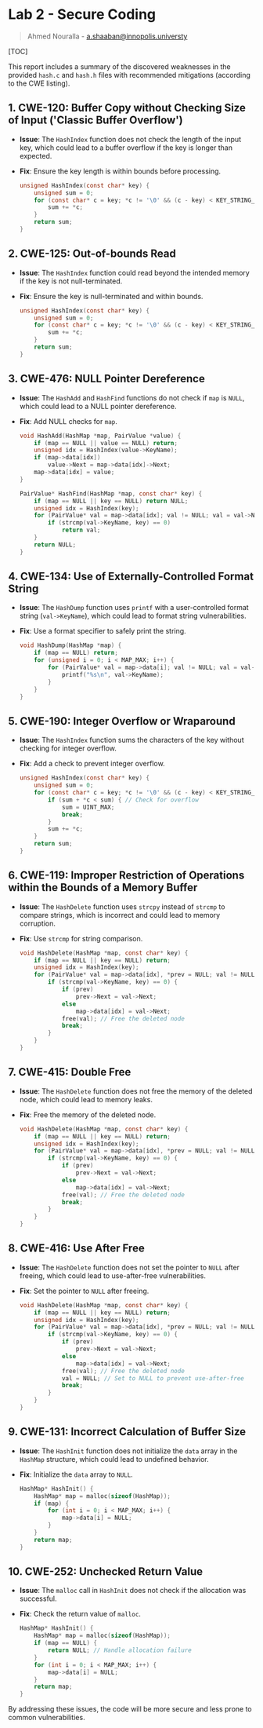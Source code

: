 # Lab 2 - Secure Coding

> Ahmed Nouralla - a.shaaban@innopolis.universty

[TOC]

This report includes a summary of the discovered weaknesses in the provided `hash.c` and `hash.h` files with recommended mitigations (according to the CWE listing).

## 1. CWE-120: Buffer Copy without Checking Size of Input ('Classic Buffer Overflow')

- **Issue**: The `HashIndex` function does not check the length of the input key, which could lead to a buffer overflow if the key is longer than expected.

- **Fix**: Ensure the key length is within bounds before processing.

  ```c
  unsigned HashIndex(const char* key) {
      unsigned sum = 0;
      for (const char* c = key; *c != '\0' && (c - key) < KEY_STRING_MAX; c++) {
          sum += *c;
      }
      return sum;
  }
  ```

## 2. CWE-125: Out-of-bounds Read

- **Issue**: The `HashIndex` function could read beyond the intended memory if the key is not null-terminated.

- **Fix**: Ensure the key is null-terminated and within bounds.

  ```c
  unsigned HashIndex(const char* key) {
      unsigned sum = 0;
      for (const char* c = key; *c != '\0' && (c - key) < KEY_STRING_MAX; c++) {
          sum += *c;
      }
      return sum;
  }
  ```

## 3. CWE-476: NULL Pointer Dereference

- **Issue**: The `HashAdd` and `HashFind` functions do not check if `map` is `NULL`, which could lead to a NULL pointer dereference.

- **Fix**: Add NULL checks for `map`.

  ```c
  void HashAdd(HashMap *map, PairValue *value) {
      if (map == NULL || value == NULL) return;
      unsigned idx = HashIndex(value->KeyName);
      if (map->data[idx]) 
          value->Next = map->data[idx]->Next;
      map->data[idx] = value;	
  }
  
  PairValue* HashFind(HashMap *map, const char* key) {
      if (map == NULL || key == NULL) return NULL;
      unsigned idx = HashIndex(key);
      for (PairValue* val = map->data[idx]; val != NULL; val = val->Next) {
          if (strcmp(val->KeyName, key) == 0)
              return val;
      }
      return NULL; 
  }
  ```

## 4. CWE-134: Use of Externally-Controlled Format String

- **Issue**: The `HashDump` function uses `printf` with a user-controlled format string (`val->KeyName`), which could lead to format string vulnerabilities.

- **Fix**: Use a format specifier to safely print the string.

  ```c
  void HashDump(HashMap *map) {
      if (map == NULL) return;
      for (unsigned i = 0; i < MAP_MAX; i++) {
          for (PairValue* val = map->data[i]; val != NULL; val = val->Next) {
              printf("%s\n", val->KeyName);
          }
      }
  }
  ```

## 5. CWE-190: Integer Overflow or Wraparound

- **Issue**: The `HashIndex` function sums the characters of the key without checking for integer overflow.

- **Fix**: Add a check to prevent integer overflow.

  ```c
  unsigned HashIndex(const char* key) {
      unsigned sum = 0;
      for (const char* c = key; *c != '\0' && (c - key) < KEY_STRING_MAX; c++) {
          if (sum + *c < sum) { // Check for overflow
              sum = UINT_MAX;
              break;
          }
          sum += *c;
      }
      return sum;
  }
  ```

## 6. CWE-119: Improper Restriction of Operations within the Bounds of a Memory Buffer

- **Issue**: The `HashDelete` function uses `strcpy` instead of `strcmp` to compare strings, which is incorrect and could lead to memory corruption.

- **Fix**: Use `strcmp` for string comparison.

  ```c
  void HashDelete(HashMap *map, const char* key) {
      if (map == NULL || key == NULL) return;
      unsigned idx = HashIndex(key);
      for (PairValue* val = map->data[idx], *prev = NULL; val != NULL; prev = val, val = val->Next) {
          if (strcmp(val->KeyName, key) == 0) {
              if (prev)
                  prev->Next = val->Next;
              else
                  map->data[idx] = val->Next;
              free(val); // Free the deleted node
              break;
          }
      }
  }
  ```

## 7. CWE-415: Double Free

- **Issue**: The `HashDelete` function does not free the memory of the deleted node, which could lead to memory leaks.

- **Fix**: Free the memory of the deleted node.

  ```c
  void HashDelete(HashMap *map, const char* key) {
      if (map == NULL || key == NULL) return;
      unsigned idx = HashIndex(key);
      for (PairValue* val = map->data[idx], *prev = NULL; val != NULL; prev = val, val = val->Next) {
          if (strcmp(val->KeyName, key) == 0) {
              if (prev)
                  prev->Next = val->Next;
              else
                  map->data[idx] = val->Next;
              free(val); // Free the deleted node
              break;
          }
      }
  }
  ```

## 8. CWE-416: Use After Free

- **Issue**: The `HashDelete` function does not set the pointer to `NULL` after freeing, which could lead to use-after-free vulnerabilities.

- **Fix**: Set the pointer to `NULL` after freeing.

  ```c
  void HashDelete(HashMap *map, const char* key) {
      if (map == NULL || key == NULL) return;
      unsigned idx = HashIndex(key);
      for (PairValue* val = map->data[idx], *prev = NULL; val != NULL; prev = val, val = val->Next) {
          if (strcmp(val->KeyName, key) == 0) {
              if (prev)
                  prev->Next = val->Next;
              else
                  map->data[idx] = val->Next;
              free(val); // Free the deleted node
              val = NULL; // Set to NULL to prevent use-after-free
              break;
          }
      }
  }
  ```

## 9. CWE-131: Incorrect Calculation of Buffer Size

- **Issue**: The `HashInit` function does not initialize the `data` array in the `HashMap` structure, which could lead to undefined behavior.

- **Fix**: Initialize the `data` array to `NULL`.

  ```c
  HashMap* HashInit() {
      HashMap* map = malloc(sizeof(HashMap));
      if (map) {
          for (int i = 0; i < MAP_MAX; i++) {
              map->data[i] = NULL;
          }
      }
      return map;
  }
  ```

## 10. CWE-252: Unchecked Return Value

- **Issue**: The `malloc` call in `HashInit` does not check if the allocation was successful.

- **Fix**: Check the return value of `malloc`.

  ```c
  HashMap* HashInit() {
      HashMap* map = malloc(sizeof(HashMap));
      if (map == NULL) {
          return NULL; // Handle allocation failure
      }
      for (int i = 0; i < MAP_MAX; i++) {
          map->data[i] = NULL;
      }
      return map;
  }
  ```

By addressing these issues, the code will be more secure and less prone to common vulnerabilities.
